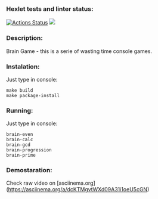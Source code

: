 ### Hexlet tests and linter status:
[![Actions Status](https://github.com/gorshkovga/python-project-lvl1/workflows/hexlet-check/badge.svg)](https://github.com/gorshkovga/python-project-lvl1/actions)
<a href="https://codeclimate.com/github/gorshkovga/python-project-lvl1/maintainability"><img src="https://api.codeclimate.com/v1/badges/04dd0f3cea288fddeda7/maintainability" /></a>

### Description:
Brain Game - this is a serie of wasting time console games.

### Instalation:
Just type in console:
```
make build
make package-install
```

### Running:
Just type in console:
```
brain-even
brain-calc
brain-gcd
brain-progression
brain-prime
```

### Demostaration:
Check raw video on [asciinema.org]
(https://asciinema.org/a/dcKTMgvtWXd09A31i1oeU5cGN)
